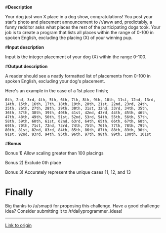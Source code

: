#**Description**

Your dog just won X place in a dog show, congratulations! You post your star's photo and placement announcement to /r/aww and, predictably, a funny redditor asks what places the rest of the participating dogs took. Your job is to create a program that lists all places within the range of 0-100 in spoken English, excluding the placing (X) of your winning pup. 

#**Input description**

Input is the integer placement of your dog (X) within the range 0-100.

#**Output description**

A reader should see a neatly formatted list of placements from 0-100 in spoken English, excluding your dog's placement. 

Here's an example in the case of a 1st place finish; 

    0th, 2nd, 3rd, 4th, 5th, 6th, 7th, 8th, 9th, 10th, 11st, 12nd, 13rd, 14th, 15th, 16th, 17th, 18th, 19th, 20th, 21st, 22nd, 23rd, 24th, 25th, 26th, 27th, 28th, 29th, 30th, 31st, 32nd, 33rd, 34th, 35th, 36th, 37th, 38th, 39th, 40th, 41st, 42nd, 43rd, 44th, 45th, 46th, 47th, 48th, 49th, 50th, 51st, 52nd, 53rd, 54th, 55th, 56th, 57th, 58th, 59th, 60th, 61st, 62nd, 63rd, 64th, 65th, 66th, 67th, 68th, 69th, 70th, 71st, 72nd, 73rd, 74th, 75th, 76th, 77th, 78th, 79th, 80th, 81st, 82nd, 83rd, 84th, 85th, 86th, 87th, 88th, 89th, 90th, 91st, 92nd, 93rd, 94th, 95th, 96th, 97th, 98th, 99th, 100th, 101st

#**Bonus**

Bonus 1) Allow scaling greater than 100 placings

Bonus 2) Exclude 0th place

Bonus 3) Accurately represent the unique cases 11, 12, and 13

# Finally

Big thanks to /u/smapti for proposing this challenge. Have a good challenge idea? Consider submitting it to /r/dailyprogrammer_ideas!

---

[Link to origin](https://www.reddit.com/r/dailyprogrammer/4jom3a)